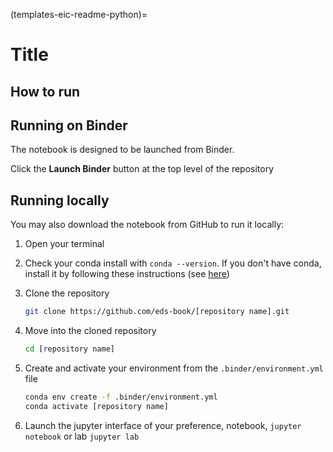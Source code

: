(templates-eic-readme-python)=

# Title

## How to run

## Running on Binder
The notebook is designed to be launched from Binder. 

Click the **Launch Binder** button at the top level of the repository

## Running locally
You may also download the notebook from GitHub to run it locally:
1. Open your terminal

2. Check your conda install with `conda --version`. If you don't have conda, install it by following these instructions (see [here](https://docs.conda.io/en/latest/miniconda.html))

3. Clone the repository
    ```bash
    git clone https://github.com/eds-book/[repository name].git
    ```

4. Move into the cloned repository
    ```bash
    cd [repository name]
    ```

5. Create and activate your environment from the `.binder/environment.yml` file
    ```bash
    conda env create -f .binder/environment.yml
    conda activate [repository name]
    ```  

6. Launch the jupyter interface of your preference, notebook, `jupyter notebook` or lab `jupyter lab`